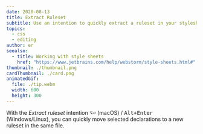 ```yaml
---
date: 2020-08-13
title: Extract Ruleset
subtitle: Use an intention to quickly extract a ruleset in your stylesheet file.
topics:
  - css
  - editing
author: er
seealso:
  - title: Working with style sheets
    href: "https://www.jetbrains.com/help/webstorm/style-sheets.html#"
thumbnail: ./thumbnail.png
cardThumbnail: ./card.png
animatedGif:
  file: ./tip.webm
  width: 600
  height: 300
---
```


With the _Extract ruleset_ intention <kbd>⌥⏎</kbd> (macOS) / <kbd>Alt+Enter</kbd> (Windows/Linux), you can quickly move selected declarations to a new ruleset in the same file.
